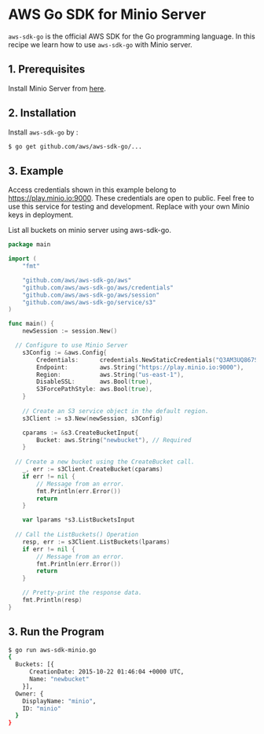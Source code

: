 # AWS Go SDK for Minio Server

`aws-sdk-go` is the official AWS SDK for the Go programming language. In this recipe we learn how to use `aws-sdk-go` with Minio server.


## 1. Prerequisites
Install Minio Server from [here](http://docs.minio.io/docs/minio).
 
## 2. Installation
Install `aws-sdk-go` by   : 
```sh
$ go get github.com/aws/aws-sdk-go/...
```

## 3. Example
Access credentials shown in this example belong to https://play.minio.io:9000.
These credentials are open to public. Feel free to use this service for testing and development. Replace with your own Minio keys in deployment.

List all buckets on minio server using aws-sdk-go.

```go
package main

import (
	"fmt"

	"github.com/aws/aws-sdk-go/aws"
	"github.com/aws/aws-sdk-go/aws/credentials"
	"github.com/aws/aws-sdk-go/aws/session"
	"github.com/aws/aws-sdk-go/service/s3"
)

func main() {
	newSession := session.New()

  // Configure to use Minio Server
	s3Config := &aws.Config{
		Credentials:      credentials.NewStaticCredentials("Q3AM3UQ867SPQQA43P2F", "zuf+tfteSlswRu7BJ86wekitnifILbZam1KYY3TG", ""),
		Endpoint:         aws.String("https://play.minio.io:9000"),
		Region:           aws.String("us-east-1"),
		DisableSSL:       aws.Bool(true),
		S3ForcePathStyle: aws.Bool(true),
	}
  
	// Create an S3 service object in the default region.
	s3Client := s3.New(newSession, s3Config)

	cparams := &s3.CreateBucketInput{
		Bucket: aws.String("newbucket"), // Required
	}
    
  // Create a new bucket using the CreateBucket call.
	_, err := s3Client.CreateBucket(cparams)
	if err != nil {
		// Message from an error.
		fmt.Println(err.Error())
		return
	}

	var lparams *s3.ListBucketsInput
	
  // Call the ListBuckets() Operation
	resp, err := s3Client.ListBuckets(lparams)
	if err != nil {
		// Message from an error.
		fmt.Println(err.Error())
		return
	}

	// Pretty-print the response data.
	fmt.Println(resp)
}
```
## 3. Run the Program

```sh
$ go run aws-sdk-minio.go
{
  Buckets: [{
      CreationDate: 2015-10-22 01:46:04 +0000 UTC,
      Name: "newbucket"
    }],
  Owner: {
    DisplayName: "minio",
    ID: "minio"
  }
}
```
